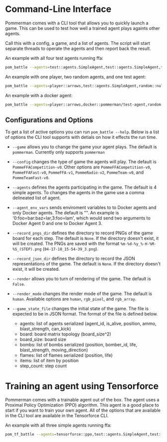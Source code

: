 # Command-Line Interface

Pommerman comes with a CLI tool that allows you to quickly launch a game. This can be used to test how well a trained agent plays againts other agents.

Call this with a config, a game, and a list of agents. The script will start separate threads to operate the agents and then report back the result.

An example with all four test agents running ffa:

```bash
pom_battle --agents=test::agents.SimpleAgent,test::agents.SimpleAgent,test::agents.SimpleAgent,test::agents.SimpleAgent --config=PommeFFACompetition-v0
```

An example with one player, two random agents, and one test agent:

```bash
pom_battle --agents=player::arrows,test::agents.SimpleAgent,random::null,random::null --config=PommeFFACompetition-v0
```

An example with a docker agent:

```bash
pom_battle --agents=player::arrows,docker::pommerman/test-agent,random::null,random::null --config=PommeFFACompetition-v0
```

## Configurations and Options

To get a list of active options you can run `pom_battle --help`. Below is a list of options the CLI tool supports with detials on how it effects the run time.

- `--game` allows you to change the game your agent plays. The default is `pommerman`. Currently only supports `pommerman`

- `--config` changes the type of game the agents will play. The default is `PommeFFACompetition-v0`. Other options are `PommeFFACompetition-v0`, `PommeFFAFast-v0`, `PommeFFA-v1`, `PommeRadio-v2`, `PommeTeam-v0`, and `PommeTeamFast-v0`.

- `--agents` defines the agents participating in the game. The default is 4 simple agents. To changes the agents in the game use a comma delineated list of agent.

- `--agent_env_vars` sends enviroment variables to to Docker agents and only Docker agents. The default is "". An example is '0:foo=bar:baz=lar,3:foo=lam', which would send two arguments to Docker Agent 0 and one to Docker Agent 3.

- `--record_pngs_dir` defines the directory to record PNGs of the game board for each step. The default is `None`. If the directory doesn't exist, it will be created. The PNGs are saved with the format `%m-%d-%y_%-H-%M-%S_(STEP).png` (`04-17-18_15-54-39_3.png`).

- `--record_json_dir` defines the directory to record the JSON representations of the game. The default is `None`. If the directory doesn't exist, it will be created.

- `--render` allows you to turn of rendering of the game. The default is `False`.

- `--render_mode` changes the render mode of the game. The default is `human`. Available options are `human`, `rgb_pixel`, and `rgb_array`.

- `--game_state_file` changes the initial state of the game. The file is expected to be in JSON format.  The format of the file is defined below.
    
    - agents: list of agents serialized (agent_id, is_alive, position, ammo, blast_strength, can_kick)
    - board: board matrix topology (board_size^2)
    - board_size: board size
    - bombs: list of bombs serialized (position, bomber_id, life, blast_strength, moving_direction)
    - flames: list of flames serialized (position, life)
    - items: list of item by position
    - step_count: step count


# Training an agent using Tensorforce

Pommerman comes with a trainable agent out of the box. The agent uses a Proximal Policy Optimization (PPO) algorithm. This agent is a good place to start if you want to train your own agent. All of the options that are available in the CLI tool are available in the Tensorforce CLI.

An example with all three simple agents running ffa:

```bash
pom_tf_battle --agents=tensorforce::ppo,test::agents.SimpleAgent,test::agents.SimpleAgent,test::agents.SimpleAgent --config=PommeFFACompetition-v0
```